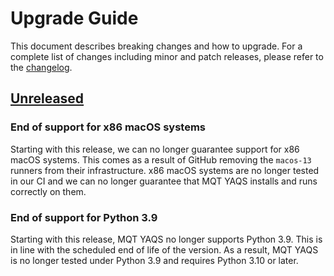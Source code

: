 # Upgrade Guide

This document describes breaking changes and how to upgrade. For a complete list of changes including minor and patch releases, please refer to the [changelog](CHANGELOG.md).

## [Unreleased]

### End of support for x86 macOS systems

Starting with this release, we can no longer guarantee support for x86 macOS systems.
This comes as a result of GitHub removing the `macos-13` runners from their infrastructure.
x86 macOS systems are no longer tested in our CI and we can no longer guarantee that MQT YAQS installs and runs correctly on them.

### End of support for Python 3.9

Starting with this release, MQT YAQS no longer supports Python 3.9.
This is in line with the scheduled end of life of the version.
As a result, MQT YAQS is no longer tested under Python 3.9 and requires Python 3.10 or later.

<!-- Version links -->

[unreleased]: https://github.com/munich-quantum-toolkit/yaqs/compare/v0.3.0...HEAD
